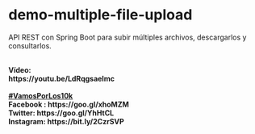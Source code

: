 # demo-multiple-file-upload
API REST con Spring Boot para subir múltiples archivos, descargarlos y consultarlos.

<br>
<b>Vídeo:</b><br>
<b>https://youtu.be/LdRqgsaeImc</b><br>
<br>
<b><a href="https://goo.gl/v2Oej4" target="_blank">#VamosPorLos10k</a><b>
<br>
Facebook : https://goo.gl/xhoMZM<br>
Twitter: https://goo.gl/YhHtCL<br>
Instagram: https://bit.ly/2CzrSVP<br>

